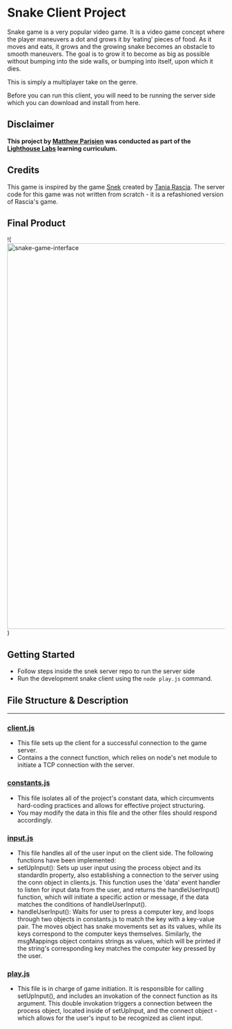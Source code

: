 # Snake Client Project

Snake game is a very popular video game. It is a video game concept where the player maneuvers a dot and grows it by ‘eating’ pieces of food. As it moves and eats, it grows and the growing snake becomes an obstacle to smooth maneuvers. The goal is to grow it to become as big as possible without bumping into the side walls, or bumping into itself, upon which it dies.

This is simply a multiplayer take on the genre.

Before you can run this client, you will need to be running the server side which you can download and install from here. 

## Disclaimer

**This project by [Matthew Parisien](https://github.com/mattparisien) was conducted as part of the [Lighthouse Labs](https://github.com/lighthouse-labs) learning curriculum.**


## Credits

This game is inspired by the game [Snek](https://store.steampowered.com/app/765590/Coop_SNEK_Online/) created by [Tania Rascia](https://www.taniarascia.com/). The server code for this game was not written from scratch -  it is a refashioned version of Rascia's game.

## Final Product

!(<img width="893" alt="snake-game-interface" src="https://user-images.githubusercontent.com/63109316/129914344-4b7eac24-355c-439a-92ee-2e15f845855e.png">)

## Getting Started

- Follow steps inside the snek server repo to run the server side
- Run the development snake client using the `node play.js` command.

## File Structure & Description 
***

### **[client.js](https://github.com/mattparisien/snake-client/blob/main/client.js)**
* This file sets up the client for a successful connection to the game server. 
* Contains a the connect function, which relies on node's net module to initiate a TCP connection with the server.

### **[constants.js](https://github.com/mattparisien/snake-client/blob/main/constants.js)**
* This file isolates all of the project's constant data, which circumvents hard-coding practices and allows for effective project structuring. 
* You may modify the data in this file and the other files should respond accordingly. 

### **[input.js](https://github.com/mattparisien/snake-client/blob/main/input.js)**
* This file handles all of the user input on the client side.
The following functions have been implemented: 
* setUpInput(): Sets up user input using the process object and its standardIn property, also establishing a connection to the server using the conn object in clients.js. This function uses the 'data' event handler to listen for input data from the user, and returns the handleUserInput() function, which will initiate a specific action or message, if the data matches the conditions of handleUserInput().
* handleUserInput(): Waits for user to press a computer key, and loops through two objects in constants.js to match the key with a key-value pair. The moves object has snake movements set as its values, while its keys correspond to the computer keys themselves. Similarly, the msgMappings object contains strings as values, which will be printed if the string's corresponding key matches the computer key pressed by the user. 

### **[play.js](https://github.com/mattparisien/snake-client/blob/main/play.js)**
* This file is in charge of game initiation. It is responsible for calling setUpInput(), and includes an invokation of the connect function as its argument. This double invokation triggers a connection between the process object, located inside of setUpInput, and the connect object - which allows for the user's input to be recognized as client input.

